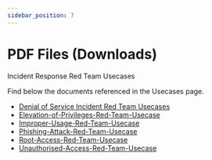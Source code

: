```yaml
---
sidebar_position: 7
---
```


# PDF Files (Downloads)

Incident Response Red Team Usecases

Find below the documents referenced in the Usecases page.
- [Denial of Service Incident Red Team Usecases](doc\Denial-of-Service-Red-Team-Usecase.pdf)
- [Elevation-of-Privileges-Red-Team-Usecase](doc\Elevation-of-Privileges-Red-Team-Usecase.pdf)
- [Improper-Usage-Red-Team-Usecase](doc\Improper-Usage-Red-Team-Usecase.pdf)
- [Phishing-Attack-Red-Team-Usecase](doc\Phishing-Attack-Red-Team-Usecase.pdf)
- [Root-Access-Red-Team-Usecase](doc\Root-Access-Red-Team-Usecase.pdf)
- [Unauthorised-Access-Red-Team-Usecase](doc\Unauthorised-Access-Red-Team-Usecase.pdf)
